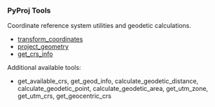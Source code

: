 ### PyProj Tools

Coordinate reference system utilities and geodetic calculations.

- [transform_coordinates](transform_coordinates.md)
- [project_geometry](project_geometry.md)
- [get_crs_info](get_crs_info.md)

Additional available tools:

- get_available_crs, get_geod_info, calculate_geodetic_distance,
  calculate_geodetic_point, calculate_geodetic_area,
  get_utm_zone, get_utm_crs, get_geocentric_crs

